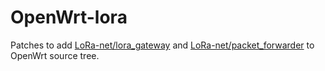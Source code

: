 # OpenWrt-lora

Patches to add [LoRa-net/lora_gateway](https://github.com/Lora-net/lora_gateway) and [LoRa-net/packet_forwarder](https://github.com/Lora-net/packet_forwarder) to OpenWrt source tree.
